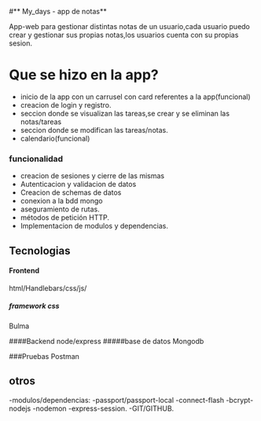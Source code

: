 #** My_days - app de notas**

App-web para gestionar distintas notas de un usuario,cada usuario puedo crear y gestionar sus propias notas,los usuarios cuenta con su propias sesion.

# Que se hizo en la app?

- inicio de la app con un carrusel con card referentes a la app(funcional)
- creacion de login y registro.
-  seccion donde se visualizan las tareas,se crear y se eliminan las notas/tareas
- seccion donde se modifican las tareas/notas.
- calendario(funcional)


### funcionalidad
- creacion de sesiones y cierre de las mismas
- Autenticacion y validacion de datos
-  Creacion de schemas de datos
- conexion a la bdd mongo
- aseguramiento de rutas.
- métodos de petición HTTP.
- Implementacion de modulos y dependencias.

## Tecnologias

#### Frontend
html/Handlebars/css/js/
##### framework css
Bulma

####Backend
node/express
#####base de datos
Mongodb


###Pruebas
Postman

## otros
-modulos/dependencias:
-passport/passport-local
-connect-flash
-bcrypt-nodejs
-nodemon
-express-session.
-GIT/GITHUB.





